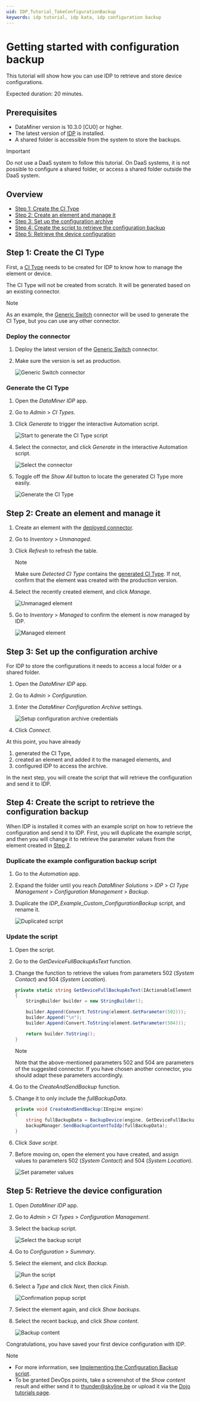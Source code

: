 ```yaml
---
uid: IDP_Tutorial_TakeConfigurationBackup
keywords: idp tutorial, idp kata, idp configuration backup
---
```


# Getting started with configuration backup

This tutorial will show how you can use IDP to retrieve and store device configurations.

Expected duration: 20 minutes.

## Prerequisites

- DataMiner version is 10.3.0 [CU0] or higher.
- The latest version of [IDP](https://catalog.dataminer.services/details/package/3163) is installed.
- A shared folder is accessible from the system to store the backups.

> [!IMPORTANT]
> Do not use a DaaS system to follow this tutorial. On DaaS systems, it is not possible to configure a shared folder, or access a shared folder outside the DaaS system.

## Overview

- [Step 1: Create the CI Type](#step-1-create-the-ci-type)
- [Step 2: Create an element and manage it](#step-2-create-an-element-and-manage-it)
- [Step 3: Set up the configuration archive](#step-3-set-up-the-configuration-archive)
- [Step 4: Create the script to retrieve the configuration backup](#step-4-create-the-script-to-retrieve-the-configuration-backup)
- [Step 5: Retrieve the device configuration](#step-5-retrieve-the-device-configuration)

## Step 1: Create the CI Type

First, a [CI Type](xref:CI_Types) needs to be created for IDP to know how to manage the element or device.

The CI Type will not be created from scratch. It will be generated based on an existing connector.

> [!NOTE]
> As an example, the [Generic Switch](https://catalog.dataminer.services/details/connector/931) connector will be used to generate the CI Type, but you can use any other connector.

### Deploy the connector

1. Deploy the latest version of the [Generic Switch](https://catalog.dataminer.services/details/connector/931) connector.
1. Make sure the version is set as production.

   ![Generic Switch connector](~/user-guide/images/IDP_Tutorial_TakeConfigurationBackup_ProtocolTemplates.png)

### Generate the CI Type

1. Open the *DataMiner IDP* app.
1. Go to *Admin* > *CI Types*.
1. Click *Generate* to trigger the interactive Automation script.

   ![Start to generate the CI Type script](~/user-guide/images/IDP_Tutorial_TakeConfigurationBackup_GenerateCiType_0.png)

1. Select the connector, and click *Generate* in the interactive Automation script.

   ![Select the connector](~/user-guide/images/IDP_Tutorial_TakeConfigurationBackup_GenerateCiType_1.png)

1. Toggle off the *Show All* button to locate the generated CI Type more easily.

   ![Generate the CI Type](~/user-guide/images/IDP_Tutorial_TakeConfigurationBackup_GenerateCiType_2.png)

## Step 2: Create an element and manage it

1. Create an element with the [deployed connector](#deploy-the-connector).
1. Go to *Inventory* > *Unmanaged*.
1. Click *Refresh* to refresh the table.

   > [!NOTE]
   > Make sure *Detected CI Type* contains the [generated CI Type](#generate-the-ci-type).
   > If not, confirm that the element was created with the production version.

1. Select the recently created element, and click *Manage*.

   ![Unmanaged element](~/user-guide/images/IDP_Tutorial_TakeConfigurationBackup_UnmanageElement.png)

1. Go to *Inventory* > *Managed* to confirm the element is now managed by IDP.

   ![Managed element](~/user-guide/images/IDP_Tutorial_TakeConfigurationBackup_ManageElement.png)

## Step 3: Set up the configuration archive

For IDP to store the configurations it needs to access a local folder or a shared folder.

1. Open the *DataMiner IDP* app.
1. Go to *Admin* > *Configuration*.
1. Enter the *DataMiner Configuration Archive* settings.

   ![Setup configuration archive credentials](~/user-guide/images/IDP_Tutorial_TakeConfigurationBackup_ConfigurationArchiveSetup.png)

1. Click *Connect*.

At this point, you have already

1. generated the CI Type,
1. created an element and added it to the managed elements, and
1. configured IDP to access the archive.

In the next step, you will create the script that will retrieve the configuration and send it to IDP.

## Step 4: Create the script to retrieve the configuration backup

When IDP is installed it comes with an example script on how to retrieve the configuration and send it to IDP. First, you will duplicate the example script, and then you will change it to retrieve the parameter values from the element created in [Step 2](#step-2-create-an-element-and-manage-it).

### Duplicate the example configuration backup script

1. Go to the *Automation* app.
1. Expand the folder until you reach *DataMiner Solutions* > *IDP* > *CI Type Management* > *Configuration Management* > *Backup*.
1. Duplicate the *IDP_Example_Custom_ConfigurationBackup* script, and rename it.

   ![Duplicated script](~/user-guide/images/IDP_Tutorial_TakeConfigurationBackup_DuplicateScript.png)

### Update the script

1. Open the script.
1. Go to the *GetDeviceFullBackupAsText* function.
1. Change the function to retrieve the values from parameters 502 (*System Contact*) and 504 (*System Location*).

   ```csharp
   private static string GetDeviceFullBackupAsText(IActionableElement element)
   {
       StringBuilder builder = new StringBuilder();

       builder.Append(Convert.ToString(element.GetParameter(502)));
       builder.Append("\n");
       builder.Append(Convert.ToString(element.GetParameter(504)));

       return builder.ToString();
   }
   ```

   > [!NOTE]
   > Note that the above-mentioned parameters 502 and 504 are parameters of the suggested connector. If you have chosen another connector, you should adapt these parameters accordingly.

1. Go to the *CreateAndSendBackup* function.
1. Change it to only include the *fullBackupData*.

   ```csharp
   private void CreateAndSendBackup(IEngine engine)
   {
       string fullBackupData = BackupDevice(engine, GetDeviceFullBackupAsText);
       backupManager.SendBackupContentToIdp(fullBackupData);
   }
   ```

1. Click *Save script*.
1. Before moving on, open the element you have created, and assign values to parameters 502 (*System Contact*) and 504 (*System Location*).

   ![Set parameter values](~/user-guide/images/IDP_Tutorial_TakeConfigurationBackup_SetElementValue.png)

## Step 5: Retrieve the device configuration

1. Open *DataMiner IDP* app.
1. Go to *Admin* > *CI Types* > *Configuration Management*.
1. Select the backup script.

   ![Select the backup script](~/user-guide/images/IDP_Tutorial_TakeConfigurationBackup_SelectScript.png)

1. Go to *Configuration* > *Summary*.
1. Select the element, and click *Backup*.

   ![Run the script](~/user-guide/images/IDP_Tutorial_TakeConfigurationBackup_RunScript.png)

1. Select a *Type* and click *Next*, then click *Finish*.

   ![Confirmation popup script](~/user-guide/images/IDP_Tutorial_TakeConfigurationBackup_ConfirmationPopup.png)

1. Select the element again, and click *Show backups*.
1. Select the recent backup, and click *Show content*.

   ![Backup content](~/user-guide/images/IDP_Tutorial_TakeConfigurationBackup_BackupContent.png)

Congratulations, you have saved your first device configuration with IDP.

> [!NOTE]
>
> - For more information, see [Implementing the Configuration Backup script](xref:ConfigurationBackupScript).
> - To be granted DevOps points, take a screenshot of the *Show content* result and either send it to [thunder@skyline.be](mailto:thunder@skyline.be) or upload it via the [Dojo tutorials page](https://community.dataminer.services/learning-courses-tutorials/).
